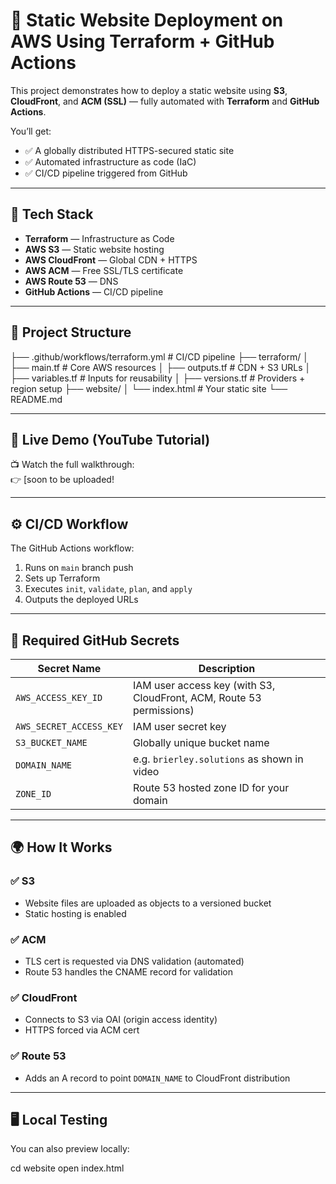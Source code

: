 # 🚀 Static Website Deployment on AWS Using Terraform + GitHub Actions

This project demonstrates how to deploy a static website using **S3**, **CloudFront**, and **ACM (SSL)** — fully automated with **Terraform** and **GitHub Actions**.

You’ll get:
- ✅ A globally distributed HTTPS-secured static site
- ✅ Automated infrastructure as code (IaC)
- ✅ CI/CD pipeline triggered from GitHub

---

## 🔧 Tech Stack

- **Terraform** — Infrastructure as Code
- **AWS S3** — Static website hosting
- **AWS CloudFront** — Global CDN + HTTPS
- **AWS ACM** — Free SSL/TLS certificate
- **AWS Route 53** — DNS
- **GitHub Actions** — CI/CD pipeline

---

## 📁 Project Structure

├── .github/workflows/terraform.yml # CI/CD pipeline
├── terraform/
│ ├── main.tf # Core AWS resources
│ ├── outputs.tf # CDN + S3 URLs
│ ├── variables.tf # Inputs for reusability
│ ├── versions.tf # Providers + region setup
├── website/
│ └── index.html # Your static site
└── README.md


---

## 🧪 Live Demo (YouTube Tutorial)

📺 Watch the full walkthrough:  
👉 [soon to be uploaded!

---

## ⚙️ CI/CD Workflow

The GitHub Actions workflow:
1. Runs on `main` branch push
2. Sets up Terraform
3. Executes `init`, `validate`, `plan`, and `apply`
4. Outputs the deployed URLs

---

## 🔐 Required GitHub Secrets

| Secret Name             | Description                                      |
|--------------------------|--------------------------------------------------|
| `AWS_ACCESS_KEY_ID`      | IAM user access key (with S3, CloudFront, ACM, Route 53 permissions) |
| `AWS_SECRET_ACCESS_KEY`  | IAM user secret key                             |
| `S3_BUCKET_NAME`         | Globally unique bucket name                     |
| `DOMAIN_NAME`            | e.g. `brierley.solutions` as shown in video     |
| `ZONE_ID`                | Route 53 hosted zone ID for your domain         |

---

## 🌍 How It Works

### ✅ S3
- Website files are uploaded as objects to a versioned bucket
- Static hosting is enabled

### ✅ ACM
- TLS cert is requested via DNS validation (automated)
- Route 53 handles the CNAME record for validation

### ✅ CloudFront
- Connects to S3 via OAI (origin access identity)
- HTTPS forced via ACM cert

### ✅ Route 53
- Adds an A record to point `DOMAIN_NAME` to CloudFront distribution

---

## 🖥️ Local Testing

You can also preview locally:

cd website
open index.html
